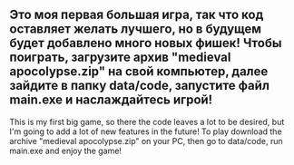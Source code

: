Это моя первая большая игра, так что код оставляет желать лучшего, но в будущем будет добавлено много новых фишек!
Чтобы поиграть, загрузите архив "medieval apocolypse.zip" на свой компьютер, далее зайдите в папку data/code, запустите файл main.exe и наслаждайтесь игрой!
-------------------
This is my first big game, so there the code leaves a lot to be desired, but I'm going to add a lot of new features in the future!
To play download the archive "medieval apocolypse.zip" on your PC, then go to data/code, run main.exe and enjoy the game!
